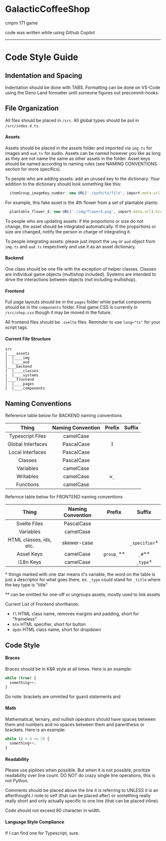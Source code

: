 # GalacticCoffeeShop
cmpm 171 game


code was written while using Github Copilot

***

# Code Style Guide

## Indentation and Spacing
Indentation should be done with TABS. Formatting can be done on VS-Code using the Deno Land formatter until someone figures out precommit-hooks.

## File Organization
All files should be placed in `/src`. All global types should be put in `/src/index.d.ts`. 

#### Assets
Assets should be placed in the assets folder and imported via `img.ts` for images and `aud.ts` for audio. Assets can be named however you like as long as they are not name the same as other assets in the folder. Asset keys should be named according to naming rules (see NAMING CONVENTIONS section for more specifics).

To people who are adding assets: add an unused key to the dictionary.
Your addition to the dictionary should look something like this:
```ts
  itemGroup_imageKey_number: new URL('./path/to/file', import.meta.url).href,
```
For example, this fake asset is the 4th flower from a set of plantable plants:
```ts
  plantable_flower_4: new URL('./img/flower4.png', import.meta.url).href,
```

To people who are updating assets: if the proportions or size do not change, the asset should be integrated automatically. If the proportions or size are changed, notify the person in charge of integrating it.

To people integrating assets: please just import the `img` or `aud` object from `img.ts` and `aud.ts` respectively and use it as an asset dictionary.
#### Backend
One class should be one file with the exception of helper classes. Classes are individual game objects (multishop included). Systems are intended to drive the interactions between objects (not including multishop).

#### Frontend
Full page layouts should be in the `pages` folder while partial components should be in the `components` folder. Final game CSS is currently in `/src/shop.css` though it may be moved in the future.

All frontend files should be `.svelte` files. Reminder to use `lang="ts"` for your script tags.

#### Current File Structure
```
src
|____assets
|  |____img
|  |____aud
|____backend
|  |____classes
|  |____systems
|____frontend
|  |____pages
|  |____components
```

## Naming Conventions

Reference table below for BACKEND naming conventions

|       Thing       | Naming Convention | Prefix | Suffix |
| :---------------: | :---------------: | :----: | :----: |
| Typescript Files  |     camelCase     |        |        |
| Global Interfaces |    PascalCase     |  `I`   |        |
| Local Interfaces  |    PascalCase     |        |        |
|      Classes      |    PascalCase     |        |        |
|     Variables     |     camelCase     |        |        |
|     Writables     |     camelCase     |  `w_`  |        |
|     Functions     |     camelCase     |        |        |

Refernce table below for FRONTEND naming conventions

|          Thing          | Naming Convention |   Prefix   |    Suffix     |
| :---------------------: | :---------------: | :--------: | :-----------: |
|      Svelte Files       |    PascalCase     |            |               |
|        Variables        |     camelCase     |            |               |
| HTML classes, ids, etc. |    skewer-case    |            | `_specifier`* |
|       Asset Keys        |     camelCase     | `group_`** |    `_#`**     |
|        i18n Keys        |     camelCase     |            |   `_type`*    |

\* things marked with one star means it's variable, the word on the table is just a descriptor for what goes there, ex. `_type` could stand for `_title` where the key type is "title"

\** can be omitted for one-off or ungroups assets, mostly used to link assets

Current List of Frontend shorthands:
- `fl` HTML class name, removes margins and padding, short for "frameless"
- `btn` HTML specifier, short for button
- `dpdn` HTML class name, short for dropdown

## Code Style

#### Braces
Braces should be in K&R style at all times.
Here is an example:
```ts
while (true) {
  something++;
}
```
Do note: brackets are ommited for guard statements and 

#### Math
Mathematical, ternary, and nullish operators should have spaces between them and numbers and no spaces between them and parenthesis or brackets.
Here is an example:
```ts
while (i + 4 >= 5) {
  something++;
}
```

#### Readability
Please use piplines when possible. But when it is not possible, proritize readability over line count. DO NOT do crazy single line operations, this is not Python.

Comments should be placed above the line it is referring to UNLESS it is an afterthought / note to self (that can be placed after) or something really really short and only actually specific to one line (that can be placed inline).

Code should not exceed 80 character in width.

#### Language Style Compliance
If I can find one for Typescript, sure.
